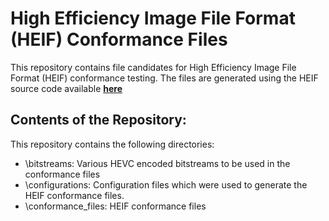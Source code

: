 # High Efficiency Image File Format (HEIF) Conformance Files
This repository contains file candidates for High Efficiency Image File Format (HEIF) conformance testing. The files are generated using the HEIF source code available **[here](https://github.com/nokiatech/heif)**

## Contents of the Repository:
This repository contains the following directories:
* \bitstreams: Various HEVC encoded bitstreams to be used in the conformance files
* \configurations: Configuration files which were used to generate the HEIF conformance files.
* \conformance_files: HEIF conformance files 

